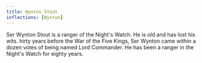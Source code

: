 ```yaml
---
title: Wynton Stout
inflections: [Wynton]
---
```


Ser Wynton Stout is a ranger of the Night's Watch. He is old and has lost his wits. hirty years before the War of the Five Kings, Ser Wynton came within a dozen votes of being named Lord Commander. He has been a ranger in the Night's Watch for eighty years. 



